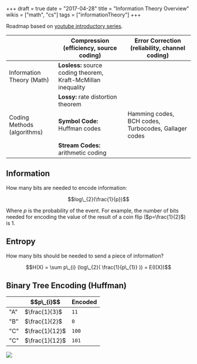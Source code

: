 +++
draft = true
date = "2017-04-28"
title = "Information Theory Overview"
wikis = ["math", "cs"]
tags = ["informationTheory"]
+++

Roadmap based on [youtube introductory series](https://youtu.be/UrefKMSEuAI?list=PLE125425EC837021F).


| | **Compression** (efficiency, source coding) | **Error Correction** (reliability, channel coding) |
|-------|---------------------------------------------|----------------------------------------------------|
| Information Theory (Math) | **Losless:** source coding theorem,  Kraft-McMillan inequality | |
|                           | **Lossy:** rate distortion theorem | |
| Coding Methods (algorithms) | **Symbol Code:** Huffman codes | Hamming codes, BCH codes, Turbocodes, Gallager codes |
|                             | **Stream Codes:** arithmetic coding | |

## Information

How many bits are needed to encode information:

$$log\_{2}(\frac{1}{p})$$

Where $p$ is the probability of the event. For example, the number of bits
needed for encoding the value of the result of a coin flip ($p=\frac{1}{2}$)
is 1.

## Entropy

How many bits should be needed to send a piece of information?

$$H(X) =  \sum  p\_{i} (log\_{2}( \frac{1}{p\_{1}} )) = E(I(X))$$

## Binary Tree Encoding (Huffman)

<table>
  <thead>
    <th></th>
    <th>$$p\_{i}$$</th>
    <th>Encoded</th>
  </thead>
  <tr>
    <td>"A"</td>
    <td>$\frac{1}{3}$</td>
    <td><code>11</code></td>
  </tr>
  <tr>
    <td>"B"</td>
    <td>$\frac{1}{2}$</td>
    <td><code>0</code></td>
  </tr>
  <tr>
    <td>"C"</td>
    <td>$\frac{1}{12}$</td>
    <td><code>100</code></td>
  </tr>
  <tr>
    <td>"C"</td>
    <td>$\frac{1}{12}$</td>
    <td><code>101</code></td>
  </tr>
</table>

![](/img/bin_tree_encoding.png)
